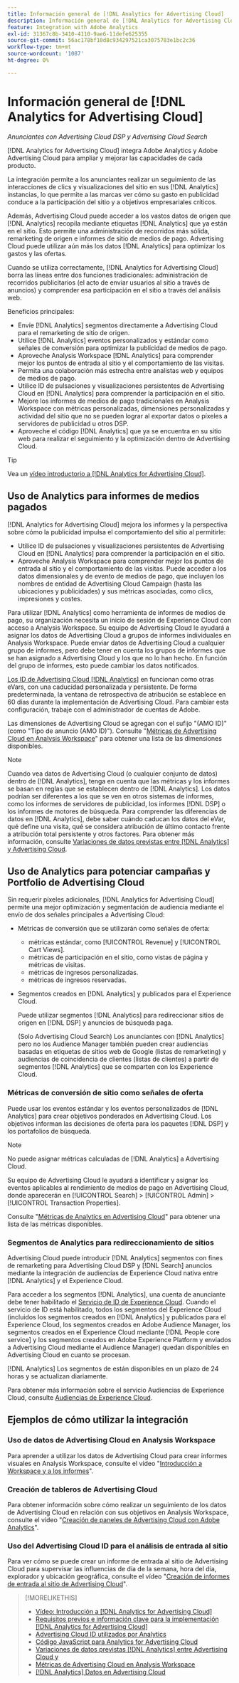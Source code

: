 ```yaml
---
title: Información general de [!DNL Analytics for Advertising Cloud]
description: Información general de [!DNL Analytics for Advertising Cloud]
feature: Integration with Adobe Analytics
exl-id: 31367c8b-3410-4110-9ae6-11defe625355
source-git-commit: 56ac178bf10d8c934297521ca3075783e1bc2c36
workflow-type: tm+mt
source-wordcount: '1087'
ht-degree: 0%

---
```


# Información general de [!DNL Analytics for Advertising Cloud]

*Anunciantes con Advertising Cloud DSP y Advertising Cloud Search*

[!DNL Analytics for Advertising Cloud] integra Adobe Analytics y Adobe Advertising Cloud para ampliar y mejorar las capacidades de cada producto.

La integración permite a los anunciantes realizar un seguimiento de las interacciones de clics y visualizaciones del sitio en sus [!DNL Analytics] instancias, lo que permite a las marcas ver cómo su gasto en publicidad conduce a la participación del sitio y a objetivos empresariales críticos.

Además, Advertising Cloud puede acceder a los vastos datos de origen que [!DNL Analytics] recopila mediante etiquetas [!DNL Analytics] que ya están en el sitio. Esto permite una administración de recorridos más sólida, remarketing de origen e informes de sitio de medios de pago. Advertising Cloud puede utilizar aún más los datos [!DNL Analytics] para optimizar los gastos y las ofertas.

Cuando se utiliza correctamente, [!DNL Analytics for Advertising Cloud] borra las líneas entre dos funciones tradicionales: administración de recorridos publicitarios (el acto de enviar usuarios al sitio a través de anuncios) y comprender esa participación en el sitio a través del análisis web.

Beneficios principales:

* Envíe [!DNL Analytics] segmentos directamente a Advertising Cloud para el remarketing de sitio de origen.
* Utilice [!DNL Analytics] eventos personalizados y estándar como señales de conversión para optimizar la publicidad de medios de pago.
* Aproveche Analysis Workspace [!DNL Analytics] para comprender mejor los puntos de entrada al sitio y el comportamiento de las visitas.
* Permita una colaboración más estrecha entre analistas web y equipos de medios de pago.
* Utilice ID de pulsaciones y visualizaciones persistentes de Advertising Cloud en [!DNL Analytics] para comprender la participación en el sitio.
* Mejore los informes de medios de pago tradicionales en Analysis Workspace con métricas personalizadas, dimensiones personalizadas y actividad del sitio que no se pueden lograr al exportar datos o píxeles a servidores de publicidad u otros DSP.
* Aproveche el código [!DNL Analytics] que ya se encuentra en su sitio web para realizar el seguimiento y la optimización dentro de Advertising Cloud.

>[!TIP]
>
> Vea un [vídeo introductorio a [!DNL Analytics for Advertising Cloud]](https://experienceleague.adobe.com/docs/advertising-cloud-learn/tutorials/analytics/intro-a4adc.html?lang=en#analytics).

## Uso de Analytics para informes de medios pagados

[!DNL Analytics for Advertising Cloud] mejora los informes y la perspectiva sobre cómo la publicidad impulsa el comportamiento del sitio al permitirle:

* Utilice ID de pulsaciones y visualizaciones persistentes de Advertising Cloud en [!DNL Analytics] para comprender la participación en el sitio.
* Aproveche Analysis Workspace para comprender mejor los puntos de entrada al sitio y el comportamiento de las visitas. Puede acceder a los datos dimensionales y de evento de medios de pago, que incluyen los nombres de entidad de Advertising Cloud Campaign (hasta las ubicaciones y publicidades) y sus métricas asociadas, como clics, impresiones y costes.

Para utilizar [!DNL Analytics] como herramienta de informes de medios de pago, su organización necesita un inicio de sesión de Experience Cloud con acceso a Analysis Workspace. Su equipo de Advertising Cloud le ayudará a asignar los datos de Advertising Cloud a grupos de informes individuales en Analysis Workspace. Puede enviar datos de Advertising Cloud a cualquier grupo de informes, pero debe tener en cuenta los grupos de informes que se han asignado a Advertising Cloud y los que no lo han hecho. En función del grupo de informes, esto puede cambiar los datos notificados.

[Los ID de Advertising Cloud  [!DNL Analytics]](ids.md) en funcionan como otras eVars, con una caducidad personalizada y persistente. De forma predeterminada, la ventana de retrospectiva de atribución se establece en 60 días durante la implementación de Advertising Cloud. Para cambiar esta configuración, trabaje con el administrador de cuentas de Adobe.

Las dimensiones de Advertising Cloud se agregan con el sufijo &quot;(AMO ID)&quot; (como &quot;Tipo de anuncio (AMO ID)&quot;). Consulte &quot;[Métricas de Advertising Cloud en Analysis Workspace](advertising-cloud-metrics-in-analytics.md)&quot; para obtener una lista de las dimensiones disponibles.

>[!NOTE]
>
> Cuando vea datos de Advertising Cloud (o cualquier conjunto de datos) dentro de [!DNL Analytics], tenga en cuenta que las métricas y los informes se basan en reglas que se establecen dentro de [!DNL Analytics]. Los datos podrían ser diferentes a los que se ven en otros sistemas de informes, como los informes de servidores de publicidad, los informes [!DNL DSP] o los informes de motores de búsqueda. Para comprender las diferencias de datos en [!DNL Analytics], debe saber cuándo caducan los datos del eVar, qué define una visita, qué se considera atribución de último contacto frente a atribución total persistente y otros factores. Para obtener más información, consulte [Variaciones de datos previstas entre [!DNL Analytics] y Advertising Cloud](data-variances.md).

## Uso de Analytics para potenciar campañas y Portfolio de Advertising Cloud

Sin requerir píxeles adicionales, [!DNL Analytics for Advertising Cloud] permite una mejor optimización y segmentación de audiencia mediante el envío de dos señales principales a Advertising Cloud:

* Métricas de conversión que se utilizarán como señales de oferta:
   * métricas estándar, como [!UICONTROL Revenue] y [!UICONTROL Cart Views].
   * métricas de participación en el sitio, como vistas de página y métricas de visitas.
   * métricas de ingresos personalizadas.
   * métricas de ingresos reservadas.
* Segmentos creados en [!DNL Analytics] y publicados para el Experience Cloud.

   Puede utilizar segmentos [!DNL Analytics] para redireccionar sitios de origen en [!DNL DSP] y anuncios de búsqueda paga.

   (Solo Advertising Cloud Search) Los anunciantes con [!DNL Analytics] pero no los Audience Manager también pueden crear audiencias basadas en etiquetas de sitios web de Google (listas de remarketing) y audiencias de coincidencia de clientes (listas de clientes) a partir de segmentos [!DNL Analytics] que se comparten con los Experience Cloud.

### Métricas de conversión de sitio como señales de oferta

Puede usar los eventos estándar y los eventos personalizados de [!DNL Analytics] para crear objetivos ponderados en Advertising Cloud. Los objetivos informan las decisiones de oferta para los paquetes [!DNL DSP] y los portafolios de búsqueda.

>[!NOTE]
>
> No puede asignar métricas calculadas de [!DNL Analytics] a Advertising Cloud.

Su equipo de Advertising Cloud le ayudará a identificar y asignar los eventos aplicables al rendimiento de medios de pago en Advertising Cloud, donde aparecerán en [!UICONTROL Search] > [!UICONTROL Admin] > [!UICONTROL Transaction Properties].

Consulte &quot;[Métricas de Analytics en Advertising Cloud](analytics-data-in-advertising-cloud.md)&quot; para obtener una lista de las métricas disponibles.

### Segmentos de Analytics para redireccionamiento de sitios

Advertising Cloud puede introducir [!DNL Analytics] segmentos con fines de remarketing para Advertising Cloud DSP y [!DNL Search] anuncios mediante la integración de audiencias de Experience Cloud nativa entre [!DNL Analytics] y el Experience Cloud.

Para acceder a los segmentos [!DNL Analytics], una cuenta de anunciante debe tener habilitado el [Servicio de ID de Experience Cloud](https://experienceleague.adobe.com/docs/id-service/using/home.html). Cuando el servicio de ID está habilitado, todos los segmentos del Experience Cloud (incluidos los segmentos creados en [!DNL Analytics] y publicados para el Experience Cloud, los segmentos creados en Adobe Audience Manager, los segmentos creados en el Experience Cloud mediante [!DNL People core service] y los segmentos creados en Adobe Experience Platform y enviados a Advertising Cloud mediante el Audience Manager) quedan disponibles en Advertising Cloud en cuanto se procesan.

[!DNL Analytics] Los segmentos de están disponibles en un plazo de 24 horas y se actualizan diariamente.

Para obtener más información sobre el servicio Audiencias de Experience Cloud, consulte [Audiencias de Experience Cloud](https://experienceleague.adobe.com/docs/core-services/interface/audiences/audience-library.html).

## Ejemplos de cómo utilizar la integración

### Uso de datos de Advertising Cloud en Analysis Workspace

Para aprender a utilizar los datos de Advertising Cloud para crear informes visuales en Analysis Workspace, consulte el vídeo &quot;[Introducción a Workspace y a los informes](https://experienceleague.adobe.com/docs/advertising-cloud-learn/tutorials/analytics/analytics-analysis-workspace-a4adc.html)&quot;.

### Creación de tableros de Advertising Cloud

Para obtener información sobre cómo realizar un seguimiento de los datos de Advertising Cloud en relación con sus objetivos en Analysis Workspace, consulte el vídeo &quot;[Creación de paneles de Advertising Cloud con Adobe Analytics](https://experienceleague.adobe.com/docs/advertising-cloud-learn/tutorials/analytics/analytics-dashboards-a4adc.html)&quot;.

### Uso del Advertising Cloud ID para el análisis de entrada al sitio

Para ver cómo se puede crear un informe de entrada al sitio de Advertising Cloud para supervisar las influencias de día de la semana, hora del día, explorador y ubicación geográfica, consulte el vídeo &quot;[Creación de informes de entrada al sitio de Advertising Cloud](https://experienceleague.adobe.com/docs/advertising-cloud-learn/tutorials/analytics/analytics-site-entry-a4adc.html)&quot;.

>[!MORELIKETHIS]
>
>* [Vídeo: Introducción a [!DNL Analytics for Advertising Cloud]](https://experienceleague.adobe.com/docs/advertising-cloud-learn/tutorials/analytics/intro-a4adc.html)
>* [Requisitos previos e información clave para la implementación [!DNL Analytics for Advertising Cloud]](prerequisites.md)
>* [Advertising Cloud ID utilizados por Analytics](ids.md)
>* [Código JavaScript para Analytics for Advertising Cloud](/help/integrations/analytics/javascript.md)
>* [Variaciones de datos previstas  [!DNL Analytics] entre Advertising Cloud y](data-variances.md)
>* [Métricas de Advertising Cloud en Analysis Workspace](/help/integrations/analytics/advertising-cloud-metrics-in-analytics.md)
>* [[!DNL Analytics] Datos en Advertising Cloud](/help/integrations/analytics/analytics-data-in-advertising-cloud.md)

